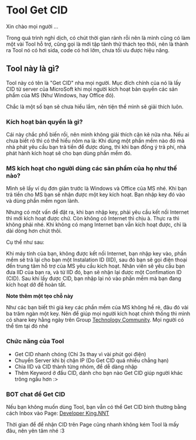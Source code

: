 
# Tool Get CID

Xin chào mọi người ...

Trong quá trình nghỉ dịch, có chút thời gian rảnh rỗi nên là mình cũng có làm một vài Tool hỗ trợ, cũng gọi là mới tập tành thử thách tẹo thôi, nên là thành ra Tool nó có hơi sida, code có hơi lởm, chưa tối ưu được hiệu năng.

## Tool này là gì?
Tool này có tên là "Get CID" nha mọi người. Mục đích chính của nó là lấy CID từ server của MicroSoft khi mọi người kích hoạt bản quyền các sản phẩm của MS (Như Windows, hay Office đó).

Chắc là một số bạn sẽ chưa hiểu lắm, nên tiện thể mình sẽ giải thích luôn.

### Kích hoạt bản quyền là gì?
Cái này chắc phổ biến rồi, nên mình không giải thích cặn kẽ nữa nha. Nếu ai chưa biết rõ thì có thể hiểu nôm na là: Khi dùng một phần mềm nào đó mà nhà phát yêu cầu bạn trả tiền để được dùng, thì khi bạn đồng ý trả phí, nhà phát hành kích hoạt sẽ cho bạn dùng phần mềm đó.

### MS kích hoạt cho người dùng các sản phẩm của họ như thế nào?
Mình sẽ lấy ví dụ đơn giản trước là Windows và Office của MS nhé. Khi bạn trả tiền cho MS bạn sẽ nhận được một key kích hoạt. Bạn nhập key đó vào và dùng phần mềm ngon lành.

Nhưng có một vấn đề đặt ra, khi bạn nhập key, phải yêu cầu kết nối Internet thì mới kích hoạt được chứ. Còn không có Internet thì chịu à. Thực ra thì không phải nhé. Khi không có mạng Internet bạn vẫn kích hoạt được, chỉ là dài dòng hơn chút thôi.

Cụ thể như sau:

Khi máy tính của bạn, không được kết nối Internet, bạn nhập key vào, phần mềm sẽ trả lại cho bạn một Instalation ID (IID), sau đó bạn sẽ gọi điện thoại đến trung tâm hỗ trợ của MS yêu cầu kích hoạt. Nhân viên sẽ yêu cầu bạn đưa IID của bạn ra, và từ IID đó, bạn sẽ nhận lại được một Confimation ID (CID). Sau khi lấy được CID, bạn nhập lại nó vào phần mềm mà bạn đang kích hoạt dở để hoàn tất.

**Note thêm một tẹo chỗ này**

Như các bạn biết thì giá key các phần mềm của MS không hề rẻ, đâu đó vài ba trăm ngàn một key. Nên để giúp mọi người kích hoạt chính thống thì mình có share key hằng ngày trên Group [Technology Community](https://www.facebook.com/groups/Developer.KingNNT). Mọi người có thể tìm tại đó nhé

### Chức năng của Tool

 - Get CID nhanh chóng (Chỉ 3s thay vì vài phút gọi điện)
 - Chuyển Server khi bị chặn IP (Do Get CID quá nhiều chẳng hạn)
 - Chia IID và CID thành từng nhóm, để dễ dàng nhập
 - Thêm Keyword ở đầu CID, dành cho bạn nào Get CID giúp người khác
   trông ngầu hơn :>

### BOT chat để Get CID
Nếu bạn không muốn dùng Tool, bạn vẫn có thể Get CID bình thường bằng cách Inbox vào Page: [Developer King.NNT](https://www.facebook.com/Dev.KingNNT)

Thời gian để để nhận CID trên Page cũng nhanh không kém Tool là mấy đâu, nên yên tâm nhé :3